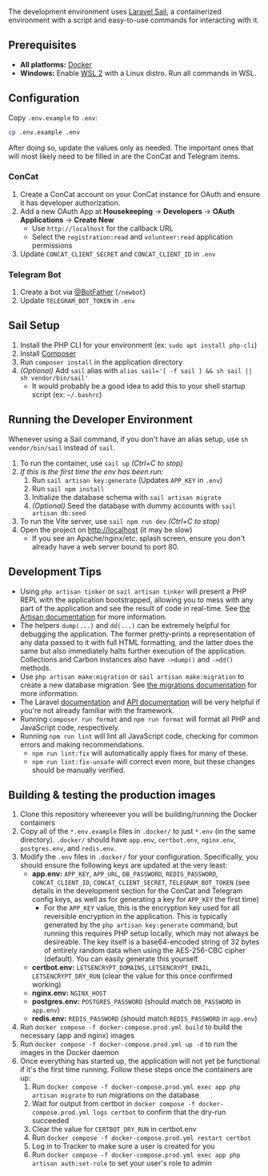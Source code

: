 The development environment uses [Laravel Sail](https://laravel.com/docs/11.x/sail), a containerized environment with a script and easy-to-use commands for interacting with it.

## Prerequisites

-   **All platforms:** [Docker](https://www.docker.com/)
-   **Windows:** Enable [WSL 2](https://learn.microsoft.com/en-us/windows/wsl/install) with a Linux distro. Run all commands in WSL.

## Configuration

Copy `.env.example` to `.env`:

```bash
cp .env.example .env
```

After doing so, update the values only as needed.
The important ones that will most likely need to be filled in are the ConCat and Telegram items.

### ConCat

1. Create a ConCat account on your ConCat instance for OAuth and ensure it has developer authorization.
1. Add a new OAuth App at **Housekeeping** -> **Developers** -> **OAuth Applications** -> **Create New**
    - Use `http://localhost` for the callback URL
    - Select the `registration:read` and `volunteer:read` application permissions
1. Update `CONCAT_CLIENT_SECRET` and `CONCAT_CLIENT_ID` in `.env`

### Telegram Bot

1. Create a bot via [@BotFather](https://t.me/botfather) (`/newbot`)
1. Update `TELEGRAM_BOT_TOKEN` in `.env`

## Sail Setup

1. Install the PHP CLI for your environment (ex: `sudo apt install php-cli`)
1. Install [Composer](https://getcomposer.org/download/)
1. Run `composer install` in the application directory
1. _(Optional)_ Add `sail` alias with `alias sail='[ -f sail ] && sh sail || sh vendor/bin/sail'`
    - It would probably be a good idea to add this to your shell startup script (ex: `~/.bashrc`)

## Running the Developer Environment

Whenever using a Sail command, if you don't have an alias setup, use `sh vendor/bin/sail` instead of `sail`.

1. To run the container, use `sail up` _(Ctrl+C to stop)_
1. _If this is the first time the env has been run:_
    1. Run `sail artisan key:generate` (Updates `APP_KEY` in `.env`)
    1. Run `sail npm install`
    1. Initialize the database schema with `sail artisan migrate`
    1. _(Optional)_ Seed the database with dummy accounts with `sail artisan db:seed`
1. To run the Vite server, use `sail npm run dev` _(Ctrl+C to stop)_
1. Open the project on [http://localhost](http://localhost) (it may be slow)
    - If you see an Apache/nginx/etc. splash screen, ensure you don't already have a web server bound to port 80.

## Development Tips

-   Using `php artisan tinker` or `sail artisan tinker` will present a PHP REPL with the application bootstrapped, allowing you to mess with any part of the application and see the result of code in real-time. See [the Artisan documentation](https://laravel.com/docs/11.x/artisan#tinker) for more information.
-   The helpers `dump(...)` and `dd(...)` can be extremely helpful for debugging the application. The former pretty-prints a representation of any data passed to it with full HTML formatting, and the latter does the same but also immediately halts further execution of the application. Collections and Carbon instances also have `->dump()` and `->dd()` methods.
-   Use `php artisan make:migration` or `sail artisan make:migration` to create a new database migration. See [the migrations documentation](https://laravel.com/docs/11.x/migrations) for more information.
-   The Laravel [documentation](https://laravel.com/docs/11.x) and [API documentation](https://laravel.com/api/11.x/) will be very helpful if you're not already familiar with the framework.
-   Running `composer run format` and `npm run format` will format all PHP and JavaScript code, respectively.
-   Running `npm run lint` will lint all JavaScript code, checking for common errors and making recommendations.
    -   `npm run lint:fix` will automatically apply fixes for many of these.
    -   `npm run lint:fix-unsafe` will correct even more, but these changes should be manually verified.

## Building & testing the production images

1. Clone this repository whereever you will be building/running the Docker containers
1. Copy all of the `*.env.example` files in `.docker/` to just `*.env` (in the same directory).
   `.docker/` should have `app.env`, `certbot.env`, `nginx.env`, `postgres.env`, and `redis.env`.
1. Modify the `.env` files in `.docker/` for your configuration.
   Specifically, you should ensure the following keys are updated at the very least:
    - **app.env:** `APP_KEY`, `APP_URL`, `DB_PASSWORD`, `REDIS_PASSWORD`, `CONCAT_CLIENT_ID`, `CONCAT_CLIENT_SECRET`, `TELEGRAM_BOT_TOKEN` (see details in the development section for the ConCat and Telegram config keys, as well as for generating a key for `APP_KEY` the first time)
        - For the `APP_KEY` value, this is the encryption key used for all reversible encryption in the application.
          This is typically generated by the `php artisan key:generate` command, but running this requires PHP setup locally, which may not always be desireable.
          The key itself is a base64-encoded string of 32 bytes of entirely random data when using the AES-256-CBC cipher (default).
          You can easily generate this yourself
    - **certbot.env:** `LETSENCRYPT_DOMAINS`, `LETSENCRYPT_EMAIL`, `LETSENCRYPT_DRY_RUN` (clear the value for this once confirmed working)
    - **nginx.env:** `NGINX_HOST`
    - **postgres.env:** `POSTGRES_PASSWORD` (should match `DB_PASSWORD` in `app.env`)
    - **redis.env:** `REDIS_PASSWORD` (should match `REDIS_PASSWORD` in `app.env`)
1. Run `docker compose -f docker-compose.prod.yml build` to build the necessary (app and nginx) images
1. Run `docker compose -f docker-compose.prod.yml up -d` to run the images in the Docker daemon
1. Once everything has started up, the application will not yet be functional if it's the first time running.
   Follow these steps once the containers are up:
    1. Run `docker compose -f docker-compose.prod.yml exec app php artisan migrate` to run migrations on the database
    1. Wait for output from certbot in `docker compose -f docker-compose.prod.yml logs certbot` to confirm that the dry-run succeeded
    1. Clear the value for `CERTBOT_DRY_RUN` in certbot.env
    1. Run `docker compose -f docker-compose.prod.yml restart certbot`
    1. Log in to Tracker to make sure a user is created for you
    1. Run `docker compose -f docker-compose.prod.yml exec app php artisan auth:set-role` to set your user's role to admin
